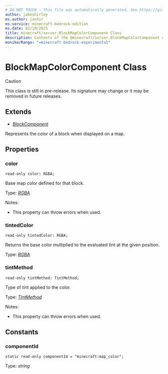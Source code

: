 ```yaml
---
# DO NOT TOUCH — This file was automatically generated. See https://github.com/mojang/minecraftapidocsgenerator to modify descriptions, examples, etc.
author: jakeshirley
ms.author: jashir
ms.service: minecraft-bedrock-edition
ms.date: 02/10/2025
title: minecraft/server.BlockMapColorComponent Class
description: Contents of the @minecraft/server.BlockMapColorComponent class.
monikerRange: "=minecraft-bedrock-experimental"
---
```

# BlockMapColorComponent Class

> [!CAUTION]
> This class is still in pre-release.  Its signature may change or it may be removed in future releases.

## Extends
- [*BlockComponent*](BlockComponent.md)

Represents the color of a block when displayed on a map.

## Properties

### **color**
`read-only color: RGBA;`

Base map color defined for that block.

Type: [*RGBA*](RGBA.md)

Notes:
  - This property can throw errors when used.

### **tintedColor**
`read-only tintedColor: RGBA;`

Returns the base color multiplied to the evaluated tint at the given position.

Type: [*RGBA*](RGBA.md)

### **tintMethod**
`read-only tintMethod: TintMethod;`

Type of tint applied to the color.

Type: [*TintMethod*](TintMethod.md)

Notes:
  - This property can throw errors when used.

## Constants

### **componentId**
`static read-only componentId = "minecraft:map_color";`

Type: *string*
